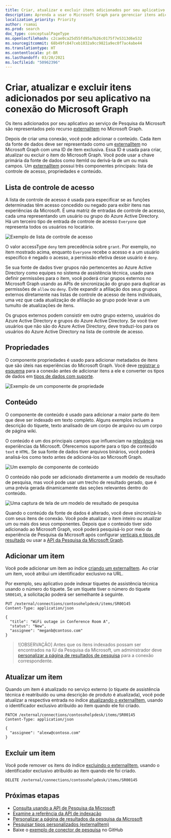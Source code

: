 ```yaml
---
title: Criar, atualizar e excluir itens adicionados por seu aplicativo na conexão do Microsoft Graph
description: Aprenda a usar o Microsoft Graph para gerenciar itens adicionados pelo seu aplicativo ao serviço da Pesquisa da Microsoft
localization_priority: Priority
author: rsamai
ms.prod: search
doc_type: conceptualPageType
ms.openlocfilehash: c2cae0ca25d55fd95a7b26c0175f7e5313d6e532
ms.sourcegitcommit: 68b49fc847ceb1032a9cc9821a9ec0f7ac4abe44
ms.translationtype: HT
ms.contentlocale: pt-BR
ms.lasthandoff: 03/20/2021
ms.locfileid: "50962396"
---
```

# <a name="create-update-and-delete-items-added-by-your-application-in-the-microsoft-graph-connection"></a>Criar, atualizar e excluir itens adicionados por seu aplicativo na conexão do Microsoft Graph

Os itens adicionados por seu aplicativo ao serviço de Pesquisa da Microsoft são representados pelo recurso [externalItem](/graph/api/resources/externalitem?view=graph-rest-beta&preserve-view=true) no Microsoft Graph.

Depois de criar uma conexão, você pode adicionar o conteúdo. Cada item da fonte de dados deve ser representado como um [externalItem](/graph/api/resources/externalitem?view=graph-rest-beta&preserve-view=true) no Microsoft Graph com uma ID de item exclusiva. Essa ID é usada para criar, atualizar ou excluir o item do Microsoft Graph. Você pode usar a chave primária da fonte de dados como itemId ou derivá-la de um ou mais campos. Um [externalItem](/graph/api/resources/externalitem?view=graph-rest-beta&preserve-view=true) possui três componentes principais: lista de controle de acesso, propriedades e conteúdo.

## <a name="access-control-list"></a>Lista de controle de acesso

A lista de controle de acesso é usada para especificar se as funções determinadas têm acesso concedido ou negado para exibir itens nas experiências da Microsoft. É uma matriz de entradas de controle de acesso, cada uma representando um usuário ou grupo do Azure Active Directory. Há um terceiro tipo de entrada de controle de acesso `Everyone` que representa todos os usuários no locatário.

![Exemplo de lista de controle de acesso](./images/search-index-manage-items-acl.png)

O valor accessType `deny` tem precedência sobre `grant`. Por exemplo, no item mostrado acima, enquanto `Everyone` recebe o acesso e a um usuário específico é negado o acesso, a permissão efetiva desse usuário é `deny`.

Se sua fonte de dados tiver grupos não pertencentes ao Azure Active Directory como equipes no sistema de assistência técnica, usado para definir permissões para o item, você poderá criar grupos externos no Microsoft Graph usando as APIs de sincronização do grupo para duplicar as permissões de `allow` ou `deny`. Evite expandir a afiliação dos seus grupos externos diretamente nas listas de controle de acesso de itens individuais, uma vez que cada atualização de afiliação ao grupo pode levar a um tumulto de atualizações de itens.

Os grupos externos podem consistir em outro grupo externo, usuários do Azure Active Directory e grupos do Azure Active Directory. Se você tiver usuários que não são do Azure Active Directory, deve traduzi-los para os usuários do Azure Active Directory na lista de controle de acesso.

## <a name="properties"></a>Propriedades

O componente propriedades é usado para adicionar metadados de itens que são úteis nas experiências do Microsoft Graph. Você deve [registrar o esquema](./search-index-manage-schema.md) para a conexão antes de adicionar itens a ele e converter os tipos de dados em [tipos de dados com suporte](/graph/api/resources/property?view=graph-rest-beta&preserve-view=true).

![Exemplo de um componente de propriedade](./images/search-index-manage-items-1.png)

## <a name="content"></a>Conteúdo

O componente de conteúdo é usado para adicionar a maior parte do item que deve ser indexado em texto completo. Alguns exemplos incluem a descrição do tíquete, texto analisado de um corpo de arquivo ou um corpo de página wiki.

O conteúdo é um dos principais campos que influenciam na [relevância](./search-index-manage-schema.md#relevance) nas experiências da Microsoft. Oferecemos suporte para o tipo de conteúdo `text` e `HTML`. Se sua fonte de dados tiver arquivos binários, você poderá analisá-los como texto antes de adicioná-los ao Microsoft Graph.

![Um exemplo de componente de conteúdo](./images/search-index-manage-items-2.png)

O conteúdo não pode ser adicionado diretamente a um modelo de resultado de pesquisa, mas você pode usar um trecho de resultado gerado, que é uma prévia gerada dinamicamente das seções relevantes dentro do conteúdo.

![Uma captura de tela de um modelo de resultado de pesquisa](./images/search-index-manage-items-3.svg)

Quando o conteúdo da fonte de dados é alterado, você deve sincronizá-lo com seus itens de conexão. Você pode atualizar o item inteiro ou atualizar um ou mais dos seus componentes. Depois que o conteúdo tiver sido adicionado ao Microsoft Graph, você poderá pesquisá-lo por meio da experiência de Pesquisa da Microsoft após configurar [verticais e tipos de resultado](/MicrosoftSearch/customize-search-page) ou usar a [API da Pesquisa da Microsoft Graph](/graph/api/resources/search-api-overview?view=graph-rest-beta&preserve-view=true).

## <a name="add-an-item"></a>Adicionar um item

Você pode adicionar um item ao índice [criando um externalItem](/graph/api/externalconnection-put-items?view=graph-rest-beta&preserve-view=true). Ao criar um item, você atribui um identificador exclusivo na URL.

Por exemplo, seu aplicativo pode indexar tíquetes de assistência técnica usando o número do tíquete. Se um tíquete tiver o número do tíquete `SR00145`, a solicitação poderá ser semelhante à seguinte.

```http
PUT /external/connections/contosohelpdesk/items/SR00145
Content-Type: application/json

{
  "title": "WiFi outage in Conference Room A",
  "status": "New",
  "assignee": "meganb@contoso.com"
}
```

> ![OBSERVAÇÃO] Antes que os itens indexados possam ser encontrados na IU da Pesquisa da Microsoft, um administrador deve [personalizar a página de resultados de pesquisa](/MicrosoftSearch/configure-connector#next-steps-customize-the-search-results-page) para a conexão correspondente.

## <a name="update-an-item"></a>Atualizar um item

Quando um item é atualizado no serviço externo (o tíquete de assistência técnica é reatribuído ou uma descrição de produto é atualizada), você pode atualizar a respectiva entrada no índice [atualizando o externalItem](/graph/api/externalitem-update?view=graph-rest-beta&preserve-view=true), usando o identificador exclusivo atribuído ao item quando ele foi criado.

```http
PATCH /external/connections/contosohelpdesk/items/SR00145
Content-Type: application/json

{
  "assignee": "alexw@contoso.com"
}
```

## <a name="delete-an-item"></a>Excluir um item

Você pode remover os itens do índice [excluindo o externalItem](/graph/api/externalitem-delete?view=graph-rest-beta&preserve-view=true), usando o identificador exclusivo atribuído ao item quando ele foi criado.

```http
DELETE /external/connections/contosohelpdesk/items/SR00145
```

## <a name="next-steps"></a>Próximas etapas

- [Consulta usando a API de Pesquisa da Microsoft](search-concept-overview.md#why-use-the-microsoft-search-api)
- [Examine a referência da API de indexação](/graph/api/resources/indexing-api-overview?view=graph-rest-beta&preserve-view=true)
- [Personalizar a página de resultados da pesquisa da Microsoft](/MicrosoftSearch/customize-search-page)
- [Pesquisar tipos personalizados (externalItem)](search-concept-custom-types.md)
- Baixe o [exemplo de conector de pesquisa](https://github.com/microsoftgraph/msgraph-search-connector-sample) no GitHub